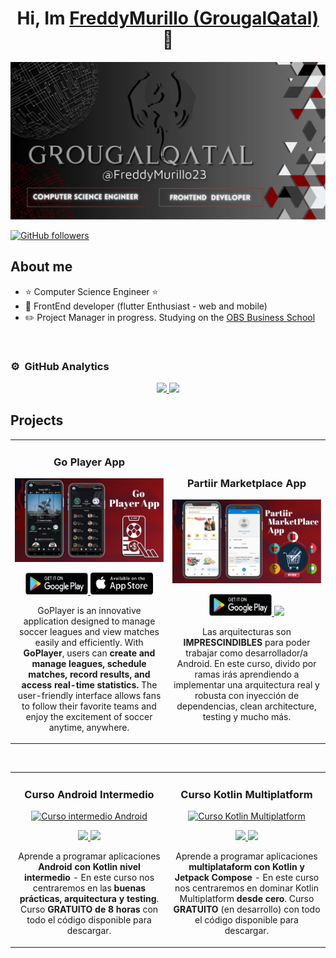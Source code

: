 <div align="center">
<h1 align="center">Hi, Im <a href="https://aristi.dev">FreddyMurillo (GrougalQatal)</a> 👋</h1>
</div>
<img src="img/baner principal grougalqatal.png">

<!--[![YouTube Channel Subscribers](https://img.shields.io/youtube/channel/subscribers/UCIjEgHA1vatSR2K4rfcdNRg?style=social)](https://youtube.com/aristidevs?sub_confirmation=1)-->
<!--[![Twitch Status](https://img.shields.io/twitch/status/aristidevs?style=social)](https://www.twitch.tv/aristidevs)-->
[![GitHub followers](https://img.shields.io/github/followers/FreddyMurillo23?style=social)](https://github.com/FreddyMurillo23)

## About me

- ⭐ Computer Science Engineer ⭐ 
- 📲 FrontEnd developer (flutter Enthusiast - web and mobile)
- ✏️ Project Manager in progress. Studying on the [OBS Business School](https://www.obsbusiness.school/en/)
<!--##- 🎥 Te enseño a programar apps en [Youtube](https://youtube.com/aristidevs?sub_confirmation=1) (+45k subs)
- ✏️ Y por escrito en [CursoKotlin](https://cursokotlin.com)
- 📗 Autor del libro [Iniciación a Android en Kotlin. Casos prácticos](https://www.paraninfo.es/catalogo/9788428340922/iniciacion-a-android-en-kotlin--casos-practicos)
- 🧑‍🏫 Creador de [AppCademy](https://appcademy.dev)-->
<br>

### ⚙️ &nbsp;GitHub Analytics

<p align="center">
<a href="https://github.com/FreddyMurillo23">
  <img height="180em" src="https://github-readme-stats-eight-theta.vercel.app/api?username=FreddyMurillo23&show_icons=true&theme=algolia&include_all_commits=true&count_private=true"/>
  <img height="180em" src="https://github-readme-stats-eight-theta.vercel.app/api/top-langs/?username=FreddyMurillo23&layout=compact&langs_count=8&theme=algolia"/>
</a>
</p>


## Projects
<table>
<tr>
<td width="50%">
<h3 align="center">Go Player App</h3>
<div align="center">
<a href="https://ligadelrey.org/seleccionar-serie" target="_blank"><img src="img/goplayer.png" width="400" alt="GoPlayer"></a> 

<p>
<a href="https://play.google.com/store/apps/details?id=app.ai.goplayer" target="_blank">
<img src="/Playstore.png" height= 35 width=100>
</a>
<a href="https://apps.apple.com/ec/app/goplayer/id6496434260" target="_blank">
<img src="/Appstore.png"height= 35 width=100>
</a>
</p>
<p>GoPlayer is an innovative application designed to manage soccer leagues and view matches easily and efficiently. With <strong>GoPlayer</strong>, users can <strong>create and manage leagues, schedule matches, record results, and access real-time statistics. </strong> The user-friendly interface allows fans to follow their favorite teams and enjoy the excitement of soccer anytime, anywhere.</p>
</div>
                                                                                      
</td>

<td width="50%">
<br>
<h3 align="center">Partiir Marketplace App</h3>
<div align="center">                                       
<a href="https://partiir.com/es/inicio/" target="_blank"><img src="img/partiir.png" width="400" alt="Curso arquitectura MVVM"></a>
<br>
<p>
<a href="https://play.google.com/store/apps/details?id=com.partiir.partiir_entrega_app&hl=es_AR&gl=US" target="_blank">
<img src="/Playstore.png" height= 35 width=100>
</a>
<a href="https://partiir.com/es/tiendas-virtuales-ecommerce/" target="_blank">
<img src="https://img.shields.io/badge/-Website-green?style=for-the-badge&color=3fFD7f">
</a>
</p>
</p>Las arquitecturas son <strong>IMPRESCINDIBLES</strong> para poder trabajar como desarrollador/a Android. En este curso, divido por ramas irás aprendiendo a implementar una arquitectura real y robusta con inyección de dependencias, clean architecture, testing y mucho más.</p>
</div>                                                             
</table>                                                                                 
</div>
<br>

<table>
<tr>
<td width="50%">
<h3 align="center">Curso Android Intermedio</h3>
<div align="center">
<a href="https://github.com/ArisGuimera/Android-Expert-Intermedio" target="_blank"><img src="https://i.imgur.com/V48W0sU.jpg" width="400" alt="Curso intermedio Android"></a>
<p>
<a href="https://github.com/ArisGuimera/Android-Expert-Intermedio" target="_blank">
<img src="https://img.shields.io/badge/CÓDIGO-b92f16?style=for-the-badge&logo=github&logoColor=white">
</a>
<a href="https://youtu.be/UaR7GSNACsM" target="_blank">
<img src="https://img.shields.io/badge/-Youtube-green?style=for-the-badge&color=fbfc40">
</a>
</p>
<p>Aprende a programar aplicaciones <strong>Android con Kotlin nivel intermedio</strong> - En este curso nos centraremos en las <strong>buenas prácticas, arquitectura y testing</strong>. Curso <strong>GRATUITO de 8 horas</strong> con todo el código disponible para descargar.</p>
</div>
                                                                                      
</td>       

<td width="50%">
<h3 align="center">Curso Kotlin Multiplatform</h3>
<div align="center">
<a href="https://github.com/ArisGuimera/Curso-Kotlin-Multiplatform" target="_blank"><img src="https://i.imgur.com/nDDp1Ra.jpg" width="400" alt="Curso Kotlin Multiplatform"></a>
<p>
<a href="https://github.com/ArisGuimera/Curso-Kotlin-Multiplatform" target="_blank">
<img src="https://img.shields.io/badge/CÓDIGO-b92f16?style=for-the-badge&logo=github&logoColor=white">
</a>
<a href="https://youtube.com/playlist?list=PL8ie04dqq7_NUvBcMMosVRAbqZDWmRzX3&si=FdS-Z07ZFAUjDHAE" target="_blank">
<img src="https://img.shields.io/badge/-Youtube-green?style=for-the-badge&color=ff00f4">
</a>
</p>
<p>Aprende a programar aplicaciones <strong>multiplataform con Kotlin y Jetpack Compose</strong> - En este curso nos centraremos en dominar Kotlin Multiplatform <strong>desde cero</strong>. Curso <strong>GRATUITO</strong> (en desarrollo) con todo el código disponible para descargar.</p>
</div>
                                                                                      
</td>  
</table>                                                                                 
</div>
<br>


<!--
**FreddyMurillo23/FreddyMurillo23** is a ✨ _special_ ✨ repository because its `README.md` (this file) appears on your GitHub profile.

Here are some ideas to get you started:

- 🔭 I’m currently working on ...
- 🌱 I’m currently learning ...
- 👯 I’m looking to collaborate on ...
- 🤔 I’m looking for help with ...
- 💬 Ask me about ...
- 📫 How to reach me: ...
- 😄 Pronouns: ...
- ⚡ Fun fact: ...
-->
